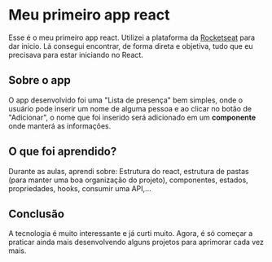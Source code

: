 # Meu primeiro app react

Esse é o meu primeiro app react. Utilizei a plataforma da [Rocketseat](https://app.rocketseat.com.br/) para dar inicio. Lá consegui encontrar, de forma direta e objetiva, tudo que eu precisava para estar iniciando no React.

## Sobre o app

O app desenvolvido foi uma "Lista de presença" bem simples, onde o usuário pode inserir um nome de alguma pessoa e ao clicar no botão de "Adicionar", o nome que foi inserido será adicionado em um **componente** onde manterá as informações.

## O que foi aprendido?

Durante as aulas, aprendi sobre: Estrutura do react, estrutura de pastas (para manter uma boa organização do projeto), componentes, estados, propriedades, hooks, consumir uma API,...

## Conclusão

A tecnologia é muito interessante e já curti muito. Agora, é só começar a praticar ainda mais desenvolvendo alguns projetos para aprimorar cada vez mais.

